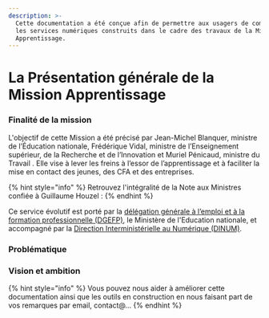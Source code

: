 ```yaml
---
description: >-
  Cette documentation a été conçue afin de permettre aux usagers de comprendre
  les services numériques construits dans le cadre des travaux de la Mission
  Apprentissage.
---
```


# La Présentation générale de la Mission Apprentissage

### **Finalité** **de la mission** 

L'objectif de cette Mission a été précisé par Jean-Michel Blanquer, ministre de l’Éducation nationale, Frédérique Vidal, ministre de l’Enseignement supérieur, de la Recherche et de l’Innovation et Muriel Pénicaud, ministre du Travail . Elle vise à lever les freins à l’essor de l’apprentissage et à faciliter la mise en contact des jeunes, des CFA et des entreprises.

{% hint style="info" %}
Retrouvez l'intégralité de la Note aux Ministres confiée à Guillaume Houzel : 
{% endhint %}

Ce service évolutif est porté par  la [délégation générale à l’emploi et à la formation professionnelle \(DGEFP\)](https://travail-emploi.gouv.fr/ministere/organisation/organisation-des-directions-et-services/article/organisation-de-la-delegation-generale-a-l-emploi-et-a-la-formation), le Ministère de l'Education nationale,  et accompagné par la [Direction Interministérielle au Numérique \(DINUM\)](https://www.numerique.gouv.fr/). 

### Problématique

### Vision et ambition

{% hint style="info" %}
Vous pouvez nous aider à améliorer cette documentation ainsi que les outils en construction en nous faisant part de vos remarques par email, contact@...
{% endhint %}



